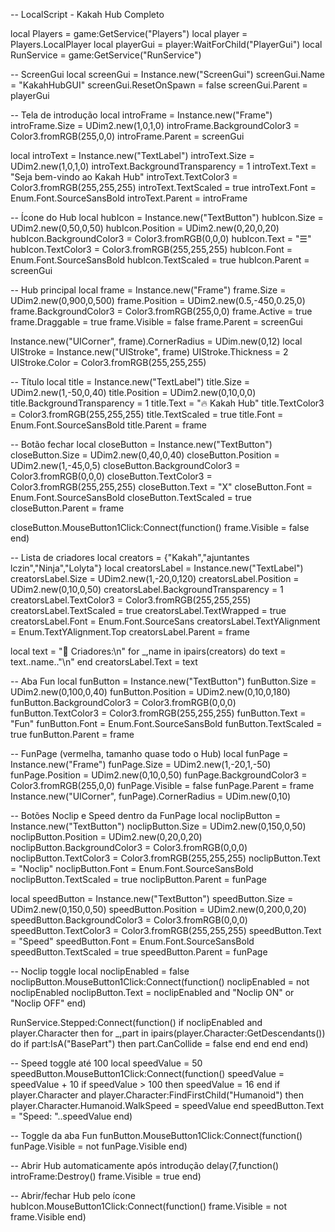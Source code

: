 -- LocalScript - Kakah Hub Completo

local Players = game:GetService("Players")
local player = Players.LocalPlayer
local playerGui = player:WaitForChild("PlayerGui")
local RunService = game:GetService("RunService")

-- ScreenGui
local screenGui = Instance.new("ScreenGui")
screenGui.Name = "KakahHubGUI"
screenGui.ResetOnSpawn = false
screenGui.Parent = playerGui

-- Tela de introdução
local introFrame = Instance.new("Frame")
introFrame.Size = UDim2.new(1,0,1,0)
introFrame.BackgroundColor3 = Color3.fromRGB(255,0,0)
introFrame.Parent = screenGui

local introText = Instance.new("TextLabel")
introText.Size = UDim2.new(1,0,1,0)
introText.BackgroundTransparency = 1
introText.Text = "Seja bem-vindo ao Kakah Hub"
introText.TextColor3 = Color3.fromRGB(255,255,255)
introText.TextScaled = true
introText.Font = Enum.Font.SourceSansBold
introText.Parent = introFrame

-- Ícone do Hub
local hubIcon = Instance.new("TextButton")
hubIcon.Size = UDim2.new(0,50,0,50)
hubIcon.Position = UDim2.new(0,20,0,20)
hubIcon.BackgroundColor3 = Color3.fromRGB(0,0,0)
hubIcon.Text = "☰"
hubIcon.TextColor3 = Color3.fromRGB(255,255,255)
hubIcon.Font = Enum.Font.SourceSansBold
hubIcon.TextScaled = true
hubIcon.Parent = screenGui

-- Hub principal
local frame = Instance.new("Frame")
frame.Size = UDim2.new(0,900,0,500)
frame.Position = UDim2.new(0.5,-450,0.25,0)
frame.BackgroundColor3 = Color3.fromRGB(255,0,0)
frame.Active = true
frame.Draggable = true
frame.Visible = false
frame.Parent = screenGui

Instance.new("UICorner", frame).CornerRadius = UDim.new(0,12)
local UIStroke = Instance.new("UIStroke", frame)
UIStroke.Thickness = 2
UIStroke.Color = Color3.fromRGB(255,255,255)

-- Título
local title = Instance.new("TextLabel")
title.Size = UDim2.new(1,-50,0,40)
title.Position = UDim2.new(0,10,0,0)
title.BackgroundTransparency = 1
title.Text = "🔥 Kakah Hub"
title.TextColor3 = Color3.fromRGB(255,255,255)
title.TextScaled = true
title.Font = Enum.Font.SourceSansBold
title.Parent = frame

-- Botão fechar
local closeButton = Instance.new("TextButton")
closeButton.Size = UDim2.new(0,40,0,40)
closeButton.Position = UDim2.new(1,-45,0,5)
closeButton.BackgroundColor3 = Color3.fromRGB(0,0,0)
closeButton.TextColor3 = Color3.fromRGB(255,255,255)
closeButton.Text = "X"
closeButton.Font = Enum.Font.SourceSansBold
closeButton.TextScaled = true
closeButton.Parent = frame

closeButton.MouseButton1Click:Connect(function()
    frame.Visible = false
end)

-- Lista de criadores
local creators = {"Kakah","ajuntantes lczin","Ninja","Lolyta"}
local creatorsLabel = Instance.new("TextLabel")
creatorsLabel.Size = UDim2.new(1,-20,0,120)
creatorsLabel.Position = UDim2.new(0,10,0,50)
creatorsLabel.BackgroundTransparency = 1
creatorsLabel.TextColor3 = Color3.fromRGB(255,255,255)
creatorsLabel.TextScaled = true
creatorsLabel.TextWrapped = true
creatorsLabel.Font = Enum.Font.SourceSans
creatorsLabel.TextYAlignment = Enum.TextYAlignment.Top
creatorsLabel.Parent = frame

local text = "👑 Criadores:\n"
for _,name in ipairs(creators) do
    text = text..name.."\n"
end
creatorsLabel.Text = text

-- Aba Fun
local funButton = Instance.new("TextButton")
funButton.Size = UDim2.new(0,100,0,40)
funButton.Position = UDim2.new(0,10,0,180)
funButton.BackgroundColor3 = Color3.fromRGB(0,0,0)
funButton.TextColor3 = Color3.fromRGB(255,255,255)
funButton.Text = "Fun"
funButton.Font = Enum.Font.SourceSansBold
funButton.TextScaled = true
funButton.Parent = frame

-- FunPage (vermelha, tamanho quase todo o Hub)
local funPage = Instance.new("Frame")
funPage.Size = UDim2.new(1,-20,1,-50)
funPage.Position = UDim2.new(0,10,0,50)
funPage.BackgroundColor3 = Color3.fromRGB(255,0,0)
funPage.Visible = false
funPage.Parent = frame
Instance.new("UICorner", funPage).CornerRadius = UDim.new(0,10)

-- Botões Noclip e Speed dentro da FunPage
local noclipButton = Instance.new("TextButton")
noclipButton.Size = UDim2.new(0,150,0,50)
noclipButton.Position = UDim2.new(0,20,0,20)
noclipButton.BackgroundColor3 = Color3.fromRGB(0,0,0)
noclipButton.TextColor3 = Color3.fromRGB(255,255,255)
noclipButton.Text = "Noclip"
noclipButton.Font = Enum.Font.SourceSansBold
noclipButton.TextScaled = true
noclipButton.Parent = funPage

local speedButton = Instance.new("TextButton")
speedButton.Size = UDim2.new(0,150,0,50)
speedButton.Position = UDim2.new(0,200,0,20)
speedButton.BackgroundColor3 = Color3.fromRGB(0,0,0)
speedButton.TextColor3 = Color3.fromRGB(255,255,255)
speedButton.Text = "Speed"
speedButton.Font = Enum.Font.SourceSansBold
speedButton.TextScaled = true
speedButton.Parent = funPage

-- Noclip toggle
local noclipEnabled = false
noclipButton.MouseButton1Click:Connect(function()
    noclipEnabled = not noclipEnabled
    noclipButton.Text = noclipEnabled and "Noclip ON" or "Noclip OFF"
end)

RunService.Stepped:Connect(function()
    if noclipEnabled and player.Character then
        for _,part in ipairs(player.Character:GetDescendants()) do
            if part:IsA("BasePart") then
                part.CanCollide = false
            end
        end
    end
end)

-- Speed toggle até 100
local speedValue = 50
speedButton.MouseButton1Click:Connect(function()
    speedValue = speedValue + 10
    if speedValue > 100 then speedValue = 16 end
    if player.Character and player.Character:FindFirstChild("Humanoid") then
        player.Character.Humanoid.WalkSpeed = speedValue
    end
    speedButton.Text = "Speed: "..speedValue
end)

-- Toggle da aba Fun
funButton.MouseButton1Click:Connect(function()
    funPage.Visible = not funPage.Visible
end)

-- Abrir Hub automaticamente após introdução
delay(7,function()
    introFrame:Destroy()
    frame.Visible = true
end)

-- Abrir/fechar Hub pelo ícone
hubIcon.MouseButton1Click:Connect(function()
    frame.Visible = not frame.Visible
end)
